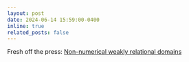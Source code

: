 ```yaml
---
layout: post
date: 2024-06-14 15:59:00-0400
inline: true
related_posts: false
---
```


Fresh off the press: [Non-numerical weakly relational domains](https://doi.org/10.1007/s10009-024-00755-0)
